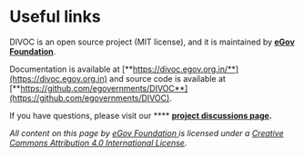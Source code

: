 # Useful links

DIVOC is an open source project (MIT license), and it is maintained by [**eGov Foundation**](https://egov.org.in).

Documentation is available at [**https://divoc.egov.org.in/**](https://divoc.egov.org.in) and source code is available at [**https://github.com/egovernments/DIVOC**](https://github.com/egovernments/DIVOC).

If you have questions, please visit our **** [**project discussions page**](https://github.com/egovernments/DIVOC/discussions)**.**&#x20;



_All content on this page by_ [_eGov Foundation_ ](https://egov.org.in)_is licensed under a_ [_Creative Commons Attribution 4.0 International License_](http://creativecommons.org/licenses/by/4.0/)_._
